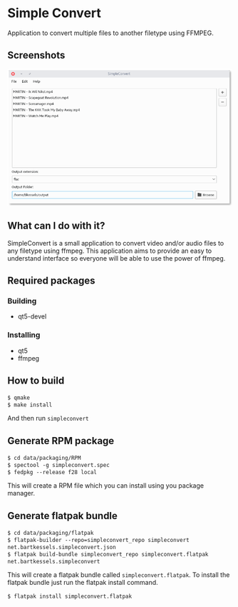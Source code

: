 # Simple Convert

Application to convert multiple files to another filetype using FFMPEG.

## Screenshots

![Simple Convert mainwindow](data/screenshots/mainwindow.png)

## What can I do with it?

SimpleConvert is a small application to convert video and/or
audio files to any filetype using ffmpeg. This application aims
to provide an easy to understand interface so everyone will be
able to use the power of ffmpeg.

## Required packages

### Building

- qt5-devel

### Installing

- qt5
- ffmpeg

## How to build

```
$ qmake
$ make install
```

And then run `simpleconvert`

## Generate RPM package

```
$ cd data/packaging/RPM
$ spectool -g simpleconvert.spec
$ fedpkg --release f28 local
```

This will create a RPM file which you can install using you package manager.

## Generate flatpak bundle

```
$ cd data/packaging/flatpak
$ flatpak-builder --repo=simpleconvert_repo simpleconvert net.bartkessels.simpleconvert.json
$ flatpak build-bundle simpleconvert_repo simpleconvert.flatpak net.bartkessels.simpleconvert
```

This will create a flatpak bundle called `simpleconvert.flatpak`. To install the flatpak bundle
just run the flatpak install command.

```
$ flatpak install simpleconvert.flatpak
```
